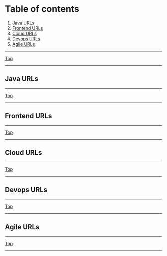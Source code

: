 # Table of contents <br /><a name="toc"></a>
1. [Java URLs](#java_urls)<br />
2. [Frontend URLs](#ui_urls)<br />
3. [Cloud URLs](#cloud_urls)<br />
4. [Devops URLs](#devops_urls)<br />
5. [Agile URLs](#agile_urls)<br />

* * *
[Top](#table-of-contents)
* * *
## Java URLs <a name="java_urls"></a>

* * *
[Top](#toc)
* * *
## Frontend URLs <a name="ui_urls"></a>

* * *
[Top](#toc)
* * *
## Cloud URLs <a name="cloud_urls"></a>

* * *
[Top](#toc)
* * *
## Devops URLs <a name="devops_urls"></a>

* * *
[Top](#toc)
* * *
## Agile URLs <a name="agile_urls"></a>

* * *
[Top](#table-of-contents)
* * *
